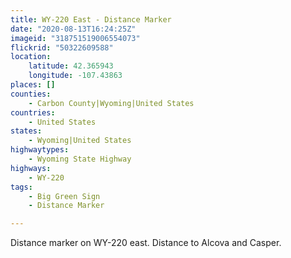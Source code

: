 ```yaml
---
title: WY-220 East - Distance Marker
date: "2020-08-13T16:24:25Z"
imageid: "318751519006554073"
flickrid: "50322609588"
location:
    latitude: 42.365943
    longitude: -107.43863
places: []
counties:
    - Carbon County|Wyoming|United States
countries:
    - United States
states:
    - Wyoming|United States
highwaytypes:
    - Wyoming State Highway
highways:
    - WY-220
tags:
    - Big Green Sign
    - Distance Marker

---
```

Distance marker on WY-220 east.  Distance to Alcova and Casper.